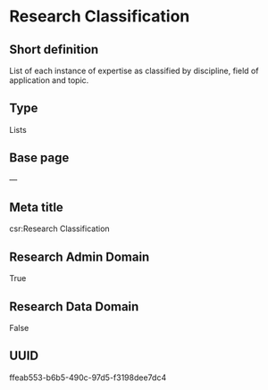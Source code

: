 # Research Classification
## Short definition
List of each instance of expertise as classified by discipline, field of application and topic.
## Type
Lists
## Base page
—
## Meta title
csr:Research Classification
## Research Admin Domain
True
## Research Data Domain
False
## UUID
ffeab553-b6b5-490c-97d5-f3198dee7dc4
